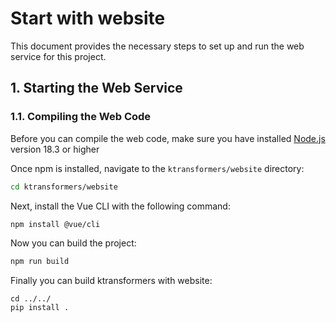 # Start with website

This document provides the necessary steps to set up and run the web service for this project.

## 1. Starting the Web Service

### 1.1. Compiling the Web Code

Before you can compile the web code, make sure you have installed [Node.js](https://nodejs.org) version 18.3 or higher

Once npm is installed, navigate to the `ktransformers/website` directory:

```bash
cd ktransformers/website
```

Next, install the Vue CLI with the following command:

```bash
npm install @vue/cli
```

Now you can build the project:

```bash
npm run build
```
Finally you can build ktransformers with website:
```
cd ../../
pip install .
```
